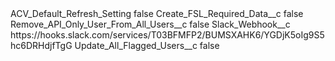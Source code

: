 <?xml version="1.0" encoding="UTF-8"?>
<CustomMetadata xmlns="http://soap.sforce.com/2006/04/metadata" xmlns:xsi="http://www.w3.org/2001/XMLSchema-instance" xmlns:xsd="http://www.w3.org/2001/XMLSchema">
    <label>ACV_Default_Refresh_Setting</label>
    <protected>false</protected>
    <values>
        <field>Create_FSL_Required_Data__c</field>
        <value xsi:type="xsd:boolean">false</value>
    </values>
    <values>
        <field>Remove_API_Only_User_From_All_Users__c</field>
        <value xsi:type="xsd:boolean">false</value>
    </values>
    <values>
        <field>Slack_Webhook__c</field>
        <value xsi:type="xsd:string">https://hooks.slack.com/services/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</value>
    </values>
    <values>
        <field>Update_All_Flagged_Users__c</field>
        <value xsi:type="xsd:boolean">false</value>
    </values>
</CustomMetadata>
